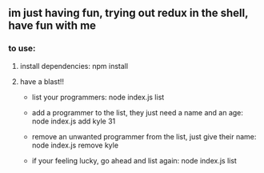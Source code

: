 ## im just having fun, trying out redux in the shell, have fun with me


### to use:
1. install dependencies:
    npm install 

2. have a blast!!
    * list your programmers:
        node index.js list

    * add a programmer to the list, they just need a name and an age:
        node index.js add kyle 31

    * remove an unwanted programmer from the list, just give their name:
        node index.js remove kyle

    * if your feeling lucky, go ahead and list again:
        node index.js list
